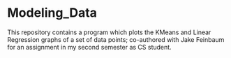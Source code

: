# Modeling_Data
This repository contains a program which plots the KMeans and Linear Regression graphs of a set of data points; co-authored with Jake Feinbaum for an assignment in my second semester as CS student.
